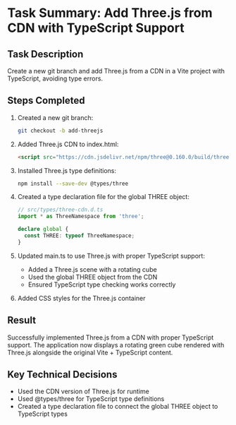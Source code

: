 # Task Summary: Add Three.js from CDN with TypeScript Support

## Task Description
Create a new git branch and add Three.js from a CDN in a Vite project with TypeScript, avoiding type errors.

## Steps Completed

1. Created a new git branch:
   ```bash
   git checkout -b add-threejs
   ```

2. Added Three.js CDN to index.html:
   ```html
   <script src="https://cdn.jsdelivr.net/npm/three@0.160.0/build/three.min.js"></script>
   ```

3. Installed Three.js type definitions:
   ```bash
   npm install --save-dev @types/three
   ```

4. Created a type declaration file for the global THREE object:
   ```typescript
   // src/types/three-cdn.d.ts
   import * as ThreeNamespace from 'three';

   declare global {
     const THREE: typeof ThreeNamespace;
   }
   ```

5. Updated main.ts to use Three.js with proper TypeScript support:
   - Added a Three.js scene with a rotating cube
   - Used the global THREE object from the CDN
   - Ensured TypeScript type checking works correctly

6. Added CSS styles for the Three.js container

## Result
Successfully implemented Three.js from a CDN with proper TypeScript support. The application now displays a rotating green cube rendered with Three.js alongside the original Vite + TypeScript content.

## Key Technical Decisions
- Used the CDN version of Three.js for runtime
- Used @types/three for TypeScript type definitions
- Created a type declaration file to connect the global THREE object to TypeScript types
